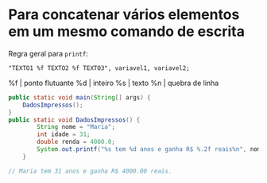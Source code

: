 # Para concatenar vários elementos em um mesmo comando de escrita

Regra geral para `printf`:

`"TEXTO1 %f TEXTO2 %f TEXTO3", variavel1, variavel2;`

%f | ponto flutuante
%d | inteiro
%s | texto
%n | quebra de linha

```java
public static void main(String[] args) {
    DadosImpressos();
}
public static void DadosImpressos() {
        String nome = "Maria";
        int idade = 31;
        double renda = 4000.0;
        System.out.printf("%s tem %d anos e ganha R$ %.2f reais%n", nome, idade, renda);
    }

// Maria tem 31 anos e ganha R$ 4000.00 reais.
```
<!-- TODO parei na aula "Saída de dados" -->